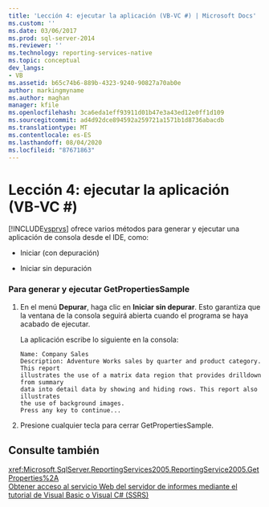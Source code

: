 ```yaml
---
title: 'Lección 4: ejecutar la aplicación (VB-VC #) | Microsoft Docs'
ms.custom: ''
ms.date: 03/06/2017
ms.prod: sql-server-2014
ms.reviewer: ''
ms.technology: reporting-services-native
ms.topic: conceptual
dev_langs:
- VB
ms.assetid: b65c74b6-889b-4323-9240-90827a70ab0e
author: markingmyname
ms.author: maghan
manager: kfile
ms.openlocfilehash: 3ca6eda1eff93911d01b47e3a43ed12e0ff1d109
ms.sourcegitcommit: ad4d92dce894592a259721a1571b1d8736abacdb
ms.translationtype: MT
ms.contentlocale: es-ES
ms.lasthandoff: 08/04/2020
ms.locfileid: "87671863"
---
```

# <a name="lesson-4-running-the-application-vb-vc"></a>Lección 4: ejecutar la aplicación (VB-VC #)
  [!INCLUDE[vsprvs](../includes/vsprvs-md.md)] ofrece varios métodos para generar y ejecutar una aplicación de consola desde el IDE, como:  
  
-   Iniciar (con depuración)  
  
-   Iniciar sin depuración  
  
### <a name="to-build-and-run-the-getpropertiessample"></a>Para generar y ejecutar GetPropertiesSample  
  
1.  En el menú **Depurar**, haga clic en **Iniciar sin depurar**. Esto garantiza que la ventana de la consola seguirá abierta cuando el programa se haya acabado de ejecutar.  
  
     La aplicación escribe lo siguiente en la consola:  
  
    ```  
    Name: Company Sales  
    Description: Adventure Works sales by quarter and product category. This report  
    illustrates the use of a matrix data region that provides drilldown from summary  
    data into detail data by showing and hiding rows. This report also illustrates  
    the use of background images.  
    Press any key to continue...  
    ```  
  
2.  Presione cualquier tecla para cerrar GetPropertiesSample.  
  
## <a name="see-also"></a>Consulte también  
 <xref:Microsoft.SqlServer.ReportingServices2005.ReportingService2005.GetProperties%2A>   
 [Obtener acceso al servicio Web del servidor de informes mediante el tutorial de Visual Basic o Visual C&#35; &#40;SSRS&#41;](../../2014/tutorials/access-report-server-web-service-vb-vcsharp-ssrs-tutorial.md)  
  
  
